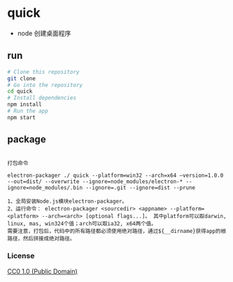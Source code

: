 # quick
- node 创建桌面程序


## run

```bash
# Clone this repository
git clone 
# Go into the repository
cd quick
# Install dependencies
npm install
# Run the app
npm start
```



## package

```

打包命令

electron-packager ./ quick --platform=win32 --arch=x64 —version=1.0.0 --out=dist/ --overwrite --ignore=node_modules/electron-* --ignore=node_modules/.bin --ignore=.git --ignore=dist --prune

1、全局安装Node.js模块electron-packager。
2、运行命令： electron-packager <sourcedir> <appname> --platform=<platform> --arch=<arch> [optional flags...]。 其中platform可以取darwin, linux, mas, win324个值；arch可以取ia32, x64两个值。 
需要注意，打包后，代码中的所有路径都必须使用绝对路径，通过${__dirname}获得app的根路径，然后拼接成绝对路径。
```



### License

[CC0 1.0 (Public Domain)](LICENSE.md)